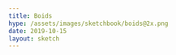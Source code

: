 ```yaml
---
title: Boids
hype: /assets/images/sketchbook/boids@2x.png
date: 2019-10-15
layout: sketch
---
```


<div class="fullscreen">
  <canvas id="view"></canvas>
</div>

<script type="text/javascript" src="/assets/js/lodash.min.js"></script>
<script type="text/javascript" src="/assets/js/ramda.min.js"></script>
<script type="text/javascript" src="/assets/js/dat.gui.min.js"></script>
<script type="text/javascript" src="/assets/js/gpu-browser.min.js"></script>

<script type="text/javascript">
/*
TODO:
- move walls off screen
- better styles
- better clear function
*/

const DEBUG = false;
const BOIDS = 300;
const TIMEOUT = 0;
const BORDER = 100;
const C = 2.1;
const M = 1.9;
const F = 0.99;

let view;
let ctx;
let width;
let height;
let play;
let distances;
let yMin;
let yMax;
let xMin;
let xMax;
let rAF;
let computeForces;
let gpu;
let world;

function applyForces(things) {
  let y = things[this.thread.x][0];
  let x = things[this.thread.x][1];

  let dy = things[this.thread.x][2] + Math.random() * 0.2 - 0.1;
  let dx = things[this.thread.x][3] + Math.random() * 0.2 - 0.1;
  dy *= this.constants.F;
  dx *= this.constants.F;

  let countAlign = 0;
  let alignY = 0;
  let alignX = 0;
  let countCenter = 1;
  let centerX = x;
  let centerY = y;
  let countAvoid = 1;
  let avoidX = x;
  let avoidY = y;

  for (let i = 0; i < this.constants.size; i++) {
    if (i !== this.thread.x) {
      const x2 = things[i][1];
      const y2 = things[i][0];
      const d = Math.pow(x2 - x, 2) + Math.pow(y2 - y, 2);

      if (d < 5000) {
        countAlign += 1;
        alignY += things[i][2];
        alignX += things[i][3];
      }

      if (d < 1000 && d > 4000) {
        countCenter += 1;
        centerY += y2;
        centerX += x2;
      }

      if (d < 2000) {
        countAvoid += 1;
        avoidY += y2;
        avoidX += x2;
      }
    }
  }

  if (countAlign > 0) {
    dy += (alignY / countAlign) * 0.03;
    dx += (alignX / countAlign) * 0.03;
  }

  if (countCenter > 0) {
    dy += (y - (centerY / countCenter)) * 0.004;
    dx += (x - (centerX / countCenter)) * 0.004;
  }

  if (countAvoid > 0) {
    dy += (y - (avoidY / countAvoid)) * 0.004;
    dx += (x - (avoidX / countAvoid)) * 0.004;
  }

  const hW = this.constants.width / 2;
  const hH = this.constants.height / 2;

  dy += (hH - y)/hH * 0.002;
  dx += (hW - x)/hW * 0.002;

  const velocity = Math.pow(dy, 2) + Math.pow(dx, 2);

  if (velocity > this.constants.C) {
    const t = Math.atan2(dy, dx);
    dy = Math.sin(t) * this.constants.C;
    dx = Math.cos(t) * this.constants.C;
  }

  if (velocity < this.constants.M) {
    const t = Math.atan2(dy, dx);
    dy = Math.sin(t) * this.constants.M;
    dx = Math.cos(t) * this.constants.M;
  }

  if (y + dy < -this.constants.BORDER || y + dy > this.constants.height + this.constants.BORDER) {
    dy *= -1;
  }

  if (x + dx < -this.constants.BORDER || x + dx > this.constants.width + this.constants.BORDER) {
    dx *= -1;
  }

  y = Math.min(
    this.constants.height + this.constants.BORDER,
    Math.max(-this.constants.BORDER, dy + y),
  );
  x = Math.min(
    this.constants.width + this.constants.BORDER,
    Math.max(-this.constants.BORDER, dx + x),
  );

  return [
    y,
    x,
    dy,
    dx,
  ];
}



// Get pixel
const px = (x) => x;
const py = (y) => y;

const update = () => {
  // console.log(distances.toArray());
  world.things = computeForces(world.things);
};

const renderBoid = ([y, x, dy, dx]) => {
  ctx.strokeStyle = 'rgba(0, 0, 0, 0.4)';
  ctx.lineWidth = 2;
  ctx.beginPath();
  ctx.moveTo(px(x), py(y));
  ctx.lineTo(px(x) + dx * 3, py(y) + dy * 3);
  ctx.stroke();
};

const renderThing = (thing) => {
  renderBoid(thing);
};

const render = () => {
  world.things.forEach(renderThing);
};

const clearThing = ([y, x, dy, dx]) => {
  ctx.clearRect(x-5, y-5, 10, 10);
}

const clear = () => {
  ctx.fillStyle = 'rgba(128, 128, 128, 0.2)';
  ctx.fillRect(0, 0, width, height);
  // world.things.forEach(clearThing);
};

const loop = () => {
  clear();
  update();
  render();

  if (TIMEOUT !== -1) {
    rAF = window.requestAnimationFrame(loop);
  }
};

const start = () => {
  console.log('start');
  play = true;
  loop();

  if (TIMEOUT > 0) {
    setTimeout(() => {
      stop();
    }, TIMEOUT);
  }
};

const stop = () => {
  window.cancelAnimationFrame(rAF);
  if (computeForces) {
	  computeForces.destroy();
  }
  console.log('stop');
}

const setup = () => {
  console.log('setup');
  view = document.getElementById('view');
  ctx = view.getContext('2d');

  gpu = new GPU({
    // mode: 'cpu',
    // mode: 'webgl2',
  });

  width = window.innerWidth;
  height = window.innerHeight;

  view.style.width = width + 'px';
  view.style.height = height + 'px';
  ctx.canvas.width  = width;
  ctx.canvas.height = height;

  world = {
    things: [],
  };

  world.things = world.things.concat(
    R.times(() => ([
      Math.random() * height, // y
      Math.random() * width, // x
      Math.random() * 3 - 1.5, // dy
      Math.random() * 3 - 1.5, // dx
      // 'boid', // type
    ]), BOIDS),
  );

  computeForces = gpu.createKernel(applyForces)
    .setOutput([
      world.things.length,
    ])
    .setConstants({
      size: world.things.length,
      C,
      M,
      F,
      BORDER,
      width,
      height,
    });
};

stop();
setup();
start();



</script>
